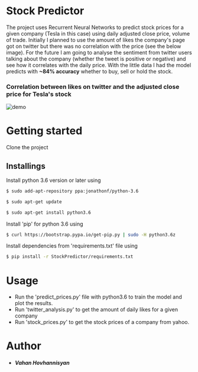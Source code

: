 # Stock Predictor
The project uses Recurrent Neural Networks to predict stock prices for a given company (Tesla in this case) using daily adjusted close price, volume of trade. Initially I planned to use the amount of likes the company's page got on twitter but there was no correlation with the price (see the below image). For the future I am going to analyse the sentiment from twitter users talking about the company (whether the tweet is positive or negative) and see how it correlates with the daily price. 
With the little data I had the model predicts with **~84% accuracy** whether to buy, sell or hold the stock.

### Correlation between likes on twitter and the adjusted close price for Tesla's stock

![demo](/home/vahan/Desktop/twitter-price-correlation.png)

# Getting started
Clone the project
## Installings
Install python 3.6 version or later using
```sh
$ sudo add-apt-repository ppa:jonathonf/python-3.6
```
```sh
$ sudo apt-get update
```
```sh
$ sudo apt-get install python3.6
```
 
Install 'pip' for python 3.6 using
```sh
$ curl https://bootstrap.pypa.io/get-pip.py | sudo -H python3.6z
```
Install dependencies from 'requirements.txt' file using 
```sh
$ pip install -r StockPredictor/requirements.txt
```


# Usage
- Run the 'predict_prices.py' file with python3.6 to train the model and plot the results. 
- Run 'twitter_analysis.py' to get the amount of daily likes for a given company
- Run 'stock_prices.py' to get the stock prices of a company from yahoo.

# Author
- ##### Vahan Hovhannisyan
